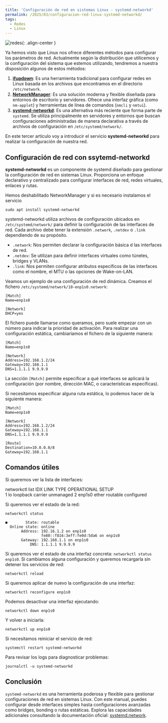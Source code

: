```yaml
---
title: 'Configuración de red en sistemas Linux - systemd-networkd'
permalink: /2025/03/configuracion-red-linux-systemd-networkd/
tags:
  - Redes
  - Linux
---
```


![redes](https://www.josedomingo.org/pledin/assets/wp-content/uploads/2025/03/redes3.png){: .align-center }

Ya hemos visto que Linux nos ofrece diferentes métodos para configurar los parámetros de red. Actualmente según la distribución que utilicemos y la configuración del sistema que estemos utilizando, tendremos a nuestra disposición algunos de estos métodos:

1. [**ifupdown**](https://www.josedomingo.org/pledin/2025/01/configuracion-red-linux-ifupdown/): Es una herramienta tradicional para configurar redes en Linux basada en los archivos que encontramos en el directorio `/etc/network`. 
2. [**NetworkManager**](https://www.josedomingo.org/pledin/2025/01/configuracion-red-linux-networkmanager/): Es una solución moderna y flexible diseñada para entornos de escritorio y servidores. Ofrece una interfaz gráfica (como `nm-applet`) y herramientas de línea de comandos (`nmcli` y `nmtui`).
3. [**systemd-networkd**](https://www.josedomingo.org/pledin/2025/03/configuracion-red-linux-systemd-networkd/): Es una alternativa más reciente que forma parte de `systemd`. Se utiliza principalmente en servidores y entornos que buscan configuraciones administradas de manera declarativa a través de archivos de configuración en `/etc/systemd/network/`. 

En este tercer artículo voy a introducir el servicio **systemd-networkd** para realizar la configuración de nuestra red.

## Configuración de red con ssytemd-networkd

**systemd-networkd** es un componente de systemd diseñado para gestionar la configuración de red en sistemas Linux. Proporciona un enfoque declarativo y centralizado para configurar interfaces de red, redes virtuales, enlaces y rutas.

<!--more-->

Hemos deshabilitado NetworkManager y si es necesario instalamos el servicio

```
sudo apt install systemd-networkd
```

systemd-networkd utiliza archivos de configuración ubicados en `/etc/systemd/network/` para definir la configuración de las interfaces de red. Cada archivo debe tener la extensión `.network`, `.netdev` o `.link` dependiendo de su propósito.

* `.network`: Nos permiten declarar la configuración básica d las interfaces de red.
* `.netdev`: Se utilizan para definir interfaces virtuales como túneles, bridges y VLANs.
* `.link`: Nos permiten configurar atributos específicos de las interfaces como el nombre, el MTU o las opciones de Wake-on-LAN.

Veamos un ejemplo de una configuración de red dinámica. Creamos el fichero `/etc/systemd/network/10-enp1s0.network`:

```
[Match]
Name=enp1s0

[Network]
DHCP=yes
```

El fichero puede llamarse como queramos, pero suele empezar con un número para indicar la prioridad de activación. Para realizar una configuración estática, cambiaríamos el fichero de la siguiente manera:

```
[Match]
Name=enp1s0

[Network]
Address=192.168.1.2/24
Gateway=192.168.1.1
DNS=1.1.1.1 9.9.9.9
```

La sección `[Match]` permite especificar a qué interfaces se aplicará la configuración (por nombre, dirección MAC, o características específicas).

Si necesitamos especificar alguna ruta estática, lo podemos hacer de la siguiente manera:

```
[Match]
Name=enp1s0

[Network]
Address=192.168.1.2/24
Gateway=192.168.1.1
DNS=1.1.1.1 9.9.9.9

[Route]
Destination=10.0.0.0/8
Gateway=192.168.1.1
```

## Comandos útiles

Si queremos ver la lista de interfaces:

 networkctl list
IDX LINK    TYPE     OPERATIONAL SETUP     
  1 lo      loopback carrier     unmanaged
  2 enp1s0  ether    routable    configured


Si queremos ver el estado de la red:

```
networkctl status

●        State: routable                         
  Online state: online                           
       Address: 192.16.1.2 on enp1s0
                fe80::f816:3eff:fe0d:5da6 on enp1s0
       Gateway: 192.168.1.1 on enp1s0
           DNS: 1.1.1.1 9.9.9.9
```

Si queremos ver el estado de una interfaz concreta: `networkctl status enp1s0`.
Si cambiamos alguna configuración y queremos recargarla sin detener los servicios de red:

```
networkctl reload
```

Si queremos aplicar de nuevo la configuración de una interfaz:

```
networkctl reconfigure enp1s0
```

Podemos desactivar una interfaz ejecutando:

```
networkctl down enp1s0
```

Y volver a iniciarla:

```
networkctl up enp1s0
```


Si necesitamos reiniciar el servicio de red:

```
systemctl restart systemd-networkd
```

Para revisar los logs para diagnosticar problemas:

```
journalctl -u systemd-networkd
```


## Conclusión

`systemd-networkd` es una herramienta poderosa y flexible para gestionar configuraciones de red en sistemas Linux. Con este manual, puedes configurar desde interfaces simples hasta configuraciones avanzadas como bridges, bonding o rutas estáticas. Explora las capacidades adicionales consultando la documentación oficial: [systemd.network](https://www.freedesktop.org/software/systemd/man/systemd.network.html).



